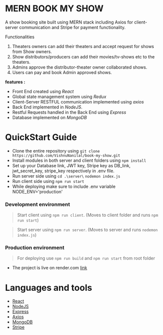 # MERN BOOK MY SHOW 

A show booking site built using MERN stack including Axios for client-server communication and Stripe for payment functionality.

Functionalities

1. Theaters owners can add their theaters and accept request for shows from Show owners. 
2. Show distributors/producers can add their movies/tv-shows etc to the theaters.
3. Admins approve the distributor-theater owner collaborated shows.
4. Users can pay and book Admin approved shows.

**features :**
- Front End created using *React*
- Global state management system using *Redux* 
- Client-Server RESTFUL communication implemented using *axios*
- Back End implemented in *NodeJS*.
- Restful Requests handled in the Back End using *Express*
- Database implemented on *MongoDB*

# QuickStart Guide

- Clone the entire repository using `git clone https://github.com/VishnuNanilal/book-my-show.git`
- Install modules in both server and client folders using `npm install`
- Set up your Database link, JWT key, Stripe key as DB_link, jwt_secret_key, stripe_key respectively in .env file.
- Run server side using `cd .\server\` `nodemon index.js`
- Run client side using `npm run start`
- While deploying make sure to include .env variable NODE_ENV='production'

### Development environment
> Start client using `npm run client`. (Moves to client folder and runs `npm run start`)

> Start server using `npm run server`. (Moves to server and runs `nodemon index.js`)

### Production environment
> For deploying use `npm run build` and `npm run start` from root folder

- The project is live on render.com [link](https://book-my-show-b6j8.onrender.com/home)

# Languages and tools

- [React](https://react.dev/)
- [NodeJS](https://nodejs.org/en/)
- [Express](https://expressjs.com/)
- [Axios](https://axios-http.com/docs/intro)    
- [MongoDB](https://www.mongodb.com/docs/atlas/)
- [Stripe](https://docs.stripe.com/)
